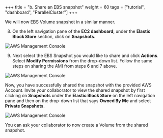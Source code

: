 +++
title = "b. Share an EBS snapshot"
weight = 60
tags = ["tutorial", "dashboard", "ParallelCluster"]
+++

We will now EBS Volume snapshot in a similar manner.

8.	On the left navigation pane of the **EC2 dashboard**, under the **Elastic Block Store** section, click on **Snapshots**.

![AWS Management Console](/images/hpc-aws-parallelcluster-workshop/EC2Snapshots.png)

9.	Next select the EBS Snapshot you would like to share and click **Actions**. Select **Modify Permissions** from the drop-down list. Follow the same steps on sharing the AMI from steps 6 and 7 above.

![AWS Management Console](/images/hpc-aws-parallelcluster-workshop/EC2SnapshotsPermissions.png)

Now, you have successfully shared the snapshot with the provided AWS Account. Invite your collaborator to view the shared snapshot by first clicking on **Snapshots** under the **Elastic Block Store** on the left navigation pane and then on the drop-down list that says **Owned By Me** and select **Private Snapshots**.  

![AWS Management Console](/images/hpc-aws-parallelcluster-workshop/EC2Snapshotshared.png)

You can ask your collaborator to now create a Volume from the shared snapshot.
